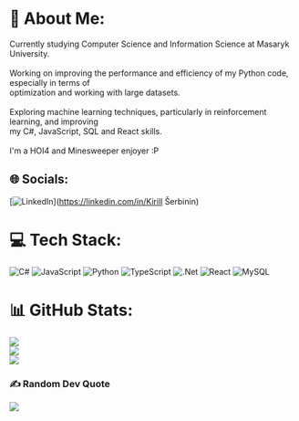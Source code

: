 # 💫 About Me:
Currently studying Computer Science and Information Science at Masaryk University. <br><br>Working on improving the performance and efficiency of my Python code, especially in terms of <br>optimization and working with large datasets.<br><br>Exploring machine learning techniques, particularly in reinforcement learning, and improving <br>my C#, JavaScript, SQL and React skills.<br><br>I'm a HOI4 and Minesweeper enjoyer :P


## 🌐 Socials:
[![LinkedIn](https://img.shields.io/badge/LinkedIn-%230077B5.svg?logo=linkedin&logoColor=white)](https://linkedin.com/in/Kirill Šerbinin) 

# 💻 Tech Stack:
![C#](https://img.shields.io/badge/c%23-%23239120.svg?style=for-the-badge&logo=csharp&logoColor=white) ![JavaScript](https://img.shields.io/badge/javascript-%23323330.svg?style=for-the-badge&logo=javascript&logoColor=%23F7DF1E) ![Python](https://img.shields.io/badge/python-3670A0?style=for-the-badge&logo=python&logoColor=ffdd54) ![TypeScript](https://img.shields.io/badge/typescript-%23007ACC.svg?style=for-the-badge&logo=typescript&logoColor=white) ![.Net](https://img.shields.io/badge/.NET-5C2D91?style=for-the-badge&logo=.net&logoColor=white) ![React](https://img.shields.io/badge/react-%2320232a.svg?style=for-the-badge&logo=react&logoColor=%2361DAFB) ![MySQL](https://img.shields.io/badge/mysql-4479A1.svg?style=for-the-badge&logo=mysql&logoColor=white)
# 📊 GitHub Stats:
![](https://github-readme-stats.vercel.app/api?username=KirshaPython&theme=dark&hide_border=false&include_all_commits=false&count_private=false)<br/>
![](https://github-readme-streak-stats.herokuapp.com/?user=KirshaPython&theme=dark&hide_border=false)<br/>
![](https://github-readme-stats.vercel.app/api/top-langs/?username=KirshaPython&theme=dark&hide_border=false&include_all_commits=false&count_private=false&layout=compact)

### ✍️ Random Dev Quote
![](https://quotes-github-readme.vercel.app/api?type=horizontal&theme=radical)

<!-- Proudly created with GPRM ( https://gprm.itsvg.in ) -->
